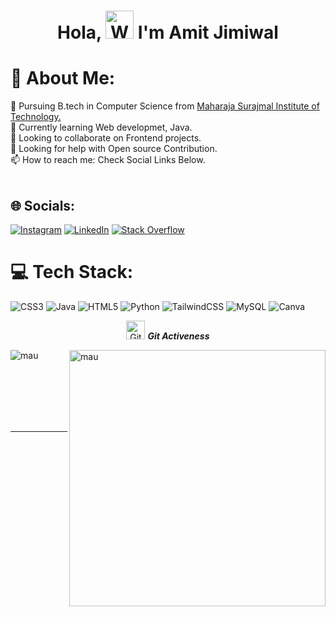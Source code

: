 <h1 align="center"> Hola, <img src="https://raw.githubusercontent.com/nixin72/nixin72/master/wave.gif" 
         alt="Waving hand animated gif"
         height="45"
         width="45" /> I'm Amit Jimiwal</h1>
         
         
# 💫 About Me:
🔭 Pursuing B.tech in Computer Science from <a href="https://www.msit.in/" target="_blank"> Maharaja Surajmal Institute of Technology. </a> <br>🌱 Currently learning Web developmet, Java.<br>👯 Looking to collaborate on Frontend projects.<br>🤝 Looking for help with Open source Contribution.<br>📫 How to reach me: Check Social Links Below.<br><br>


## 🌐 Socials:
[![Instagram](https://img.shields.io/badge/Instagram-%23E4405F.svg?logo=Instagram&logoColor=white)](https://instagram.com/_amit.jimiwal_) [![LinkedIn](https://img.shields.io/badge/LinkedIn-%230077B5.svg?logo=linkedin&logoColor=white)](https://www.linkedin.com/in/amit-jimiwal-37576721a/) [![Stack Overflow](https://img.shields.io/badge/-Stackoverflow-FE7A16?logo=stack-overflow&logoColor=white)](https://stackoverflow.com/users/AmitJimiwal)


# 💻 Tech Stack:
![CSS3](https://img.shields.io/badge/css3-%231572B6.svg?style=for-the-badge&logo=css3&logoColor=white) ![Java](https://img.shields.io/badge/java-%23ED8B00.svg?style=for-the-badge&logo=java&logoColor=white) ![HTML5](https://img.shields.io/badge/html5-%23E34F26.svg?style=for-the-badge&logo=html5&logoColor=white)  ![Python](https://img.shields.io/badge/python-3670A0?style=for-the-badge&logo=python&logoColor=ffdd54) ![TailwindCSS](https://img.shields.io/badge/tailwindcss-%2338B2AC.svg?style=for-the-badge&logo=tailwind-css&logoColor=white) ![MySQL](https://img.shields.io/badge/mysql-%2300f.svg?style=for-the-badge&logo=mysql&logoColor=white) ![Canva](https://img.shields.io/badge/Canva-%2300C4CC.svg?style=for-the-badge&logo=Canva&logoColor=white)


 <p align="center">
 <img src="https://media.giphy.com/media/W5eoZHPpUx9sapR0eu/giphy.gif" width="30px" alt="Git"/>&nbsp;<i><b>Git Activeness</b></i></p>
  <p>
  <img align="left" src="https://github-readme-stats.vercel.app/api/top-langs?username=amitjimiwal&show_icons=true&locale=en&layout=compact&theme=chartreuse-dark" alt="mau" /></p>
  <p>&nbsp;<img align="right" src="https://github-readme-stats.vercel.app/api?username=amitjimiwal&show_icons=true&locale=en&theme=chartreuse-dark" alt="mau" width="410" /></p>
<br><br><br><br><br>
  
<hr>


